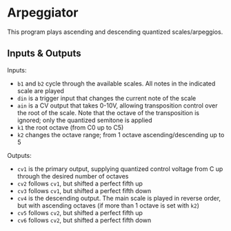 # Arpeggiator

This program plays ascending and descending quantized scales/arpeggios.

## Inputs & Outputs

Inputs:
- `b1` and `b2` cycle through the available scales. All notes in the
  indicated scale are played
- `din` is a trigger input that changes the current note of the scale
- `ain` is a CV output that takes 0-10V, allowing transposition control
  over the root of the scale. Note that the octave of the transposition is
  ignored; only the quantized semitone is applied
- `k1` the root octave (from C0 up to C5)
- `k2` changes the octave range; from 1 octave ascending/descending up to 5

Outputs:
- `cv1` is the primary output, supplying quantized control voltage from C
  up through the desired number of octaves
- `cv2` follows `cv1`, but shifted a perfect fifth up
- `cv3` follows `cv1`, but shifted a perfect fifth down
- `cv4` is the descending output. The main scale is played in reverse order,
  but with ascending octaves (if more than 1 octave is set with `k2`)
- `cv5` follows `cv2`, but shifted a perfect fifth up
- `cv6` follows `cv2`, but shifted a perfect fifth down